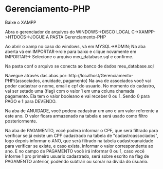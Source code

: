 # Gerenciamento-PHP

Baixe o XAMPP

Abra o gerenciador de arquivos do WINDOWS->DiSCO LOCAL C->XAMPP->HTDOCS->JOGUE A PASTA Gerenciamento-PHP

Ao abrir o xamp no caso do windows, vá em MYSQL->ADMIN; Na aba aberta vá em IMPORTAR->role para baixo e clique novamente em IMPORTAR-> Selecione o arquivo meu_database.sql e confirme.

Na pasta conf o arquivo se conecta ao banco de dados meu_database.sql

Navegue através das abas por: http://localhost/Gerenciamento-PHP/{associados, anuidade, pagamento}
Na ava de associados você vai poder cadastrar o nome, email e cpf do usuario. No momento do cadastro, vai ser setado uma (flag) com o valor 1 em uma coluna chamada pagamento. Ela tem o valor booleano e vai receber 0 ou 1. Sendo 0 para PAGO e 1 para DEVENDO.

Na aba de ANUIDADE, você podera cadastrar um ano e um valor referente a este ano. O valor ficara armazenado na tabela e será usado como filtro posteriormente.

Na aba de PAGAMENTO, você podera informar o CPF, que será filtrado para verificar se já existe um CPF cadastrado na tabela de "cadastroassociados", logo depois informar o ANO, que será filtrado na tabela cadastroanuidade para verificar se existe, e caso exista, informar o valor correspondente ao ano. E no campo de PAGAMENTO você irá informar 0 ou 1, caso você informe 1 pro primeiro usuario cadastrado, será sobre escrito na flag de PAGAMENTO anterior, podendo subtrair ou somar na dívida do úsuario.

